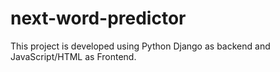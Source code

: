 # next-word-predictor
This project is developed using Python Django as backend and JavaScript/HTML as Frontend.
